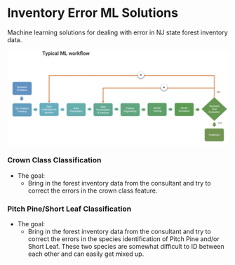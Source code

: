 # Inventory Error ML Solutions

Machine learning solutions for dealing with error in NJ state forest inventory data.

![ScreenShot](ML_Workflow.png)

### Crown Class Classification

- The goal:
  - Bring in the forest inventory data from the consultant and try to correct the errors in the crown class feature.
 
### Pitch Pine/Short Leaf Classification

- The goal:
  - Bring in the forest inventory data from the consultant and try to correct the errors in the species identification of Pitch Pine and/or Short Leaf. These two species are somewhat difficult to ID between each other and can easily get mixed up.
